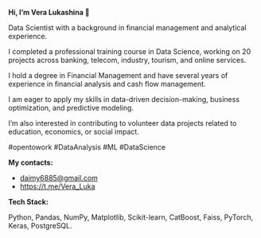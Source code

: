  **Hi, I’m  Vera Lukashina 👋**

Data Scientist with a background in financial management and analytical experience.

I completed a professional training course in Data Science, working on 20 projects across banking, telecom, industry, tourism, and online services. 

I hold a degree in Financial Management and have several years of experience in financial analysis and cash flow management.

I am eager to apply my skills in data-driven decision-making, business optimization, and predictive modeling.

I’m also interested in contributing to volunteer data projects related to education, economics, or social impact.

#opentowork #DataAnalysis #ML #DataScience

**My contacts:**
* daimy6885@gmail.com
* https://t.me/Vera_Luka




**Tech Stack:**

Python, Pandas, NumPy, Matplotlib, Scikit-learn, CatBoost, Faiss, PyTorch, Keras, PostgreSQL.

